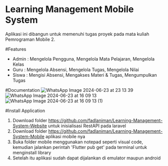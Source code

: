 # Learning Management Mobile System
Aplikasi ini dibangun untuk memenuhi tugas proyek pada mata kuliah Pemrograman Mobile 2.

#Features
- Admin : Mengelola Pengguna, Mengelola Mata Pelajaran, Mengelola Kelas
- Guru : Mengelola Absensi, Mengelola Tugas, Mengelola Nilai
- Siswa : Mengisi Absensi, Mengakses Materi & Tugas, Mengumpulkan Tugas


#Documentation
![WhatsApp Image 2024-06-23 at 23 13 39](https://github.com/fadlaniman/Learning-Management-System-Mobile/assets/115203573/9aef284e-2aab-4c6b-b4ab-f3d503240504)
![WhatsApp Image 2024-06-23 at 16 09 13](https://github.com/fadlaniman/Learning-Management-System-Mobile/assets/115203573/7e3fe163-0a78-4e11-9c59-dd734f90541c)
![WhatsApp Image 2024-06-23 at 16 09 13 (1)](https://github.com/fadlaniman/Learning-Management-System-Mobile/assets/115203573/adc4f939-8f90-4843-abeb-6fb3adef8ae8)


#Install Application
1. Download folder https://github.com/fadlaniman/Learning-Management-System-Website untuk inisialisasi RestAPI pada laravel
2. Download folder https://github.com/fadlaniman/Learning-Management-System-Mobile aplikasi mobile nya
3. Buka folder mobile menggunakan notepad seperti visual code, kemudian jalankan perintah 'Flutter pub get' pada terminal untuk menginstall library
4. Setelah itu aplikasi sudah dapat dijalankan di emulator maupun android







   
